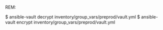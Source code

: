 REM:

  $ ansible-vault decrypt inventory/group_vars/preprod/vault.yml
  $ ansible-vault encrypt inventory/group_vars/preprod/vault.yml
